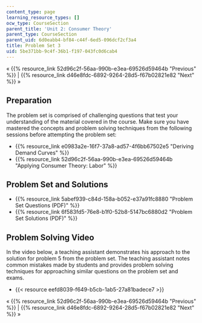 ```yaml
---
content_type: page
learning_resource_types: []
ocw_type: CourseSection
parent_title: 'Unit 2: Consumer Theory'
parent_type: CourseSection
parent_uid: 6d0eabb4-bf84-c44f-6ed5-096dcf2cf3a4
title: Problem Set 3
uid: 5be371bb-9c4f-36b1-f197-043fc0d6cab4
---
```


« {{% resource_link 52d96c2f-56aa-990b-e3ea-69526d59464b "Previous" %}} | {{% resource_link d46e8fdc-6892-9264-28d5-f67b02821e82 "Next" %}} »

Preparation
-----------

The problem set is comprised of challenging questions that test your understanding of the material covered in the course. Make sure you have mastered the concepts and problem solving techniques from the following sessions before attempting the problem set:

*   {{% resource_link e0983a2e-16f7-37a8-ad57-4f6bb67502e5 "Deriving Demand Curves" %}}
*   {{% resource_link 52d96c2f-56aa-990b-e3ea-69526d59464b "Applying Consumer Theory: Labor" %}}

Problem Set and Solutions
-------------------------

*   {{% resource_link 5abef939-c84d-158a-b052-e37a91fc8880 "Problem Set Questions (PDF)" %}}
*   {{% resource_link 6f583fd5-76e8-b1f0-52b8-5147bc6880d2 "Problem Set Solutions (PDF)" %}}

Problem Solving Video
---------------------

In the video below, a teaching assistant demonstrates his approach to the solution for problem 5 from the problem set. The teaching assistant notes common mistakes made by students and provides problem solving techniques for approaching similar questions on the problem set and exams.

*   {{< resource eefd8039-f649-b5cb-1ab5-27a81badece7 >}}

« {{% resource_link 52d96c2f-56aa-990b-e3ea-69526d59464b "Previous" %}} | {{% resource_link d46e8fdc-6892-9264-28d5-f67b02821e82 "Next" %}} »